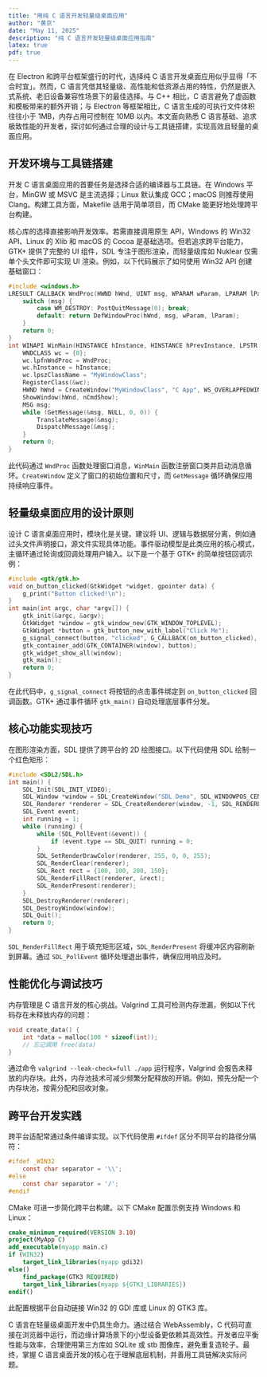 ```yaml
---
title: "用纯 C 语言开发轻量级桌面应用"
author: "黄京"
date: "May 11, 2025"
description: "纯 C 语言开发轻量级桌面应用指南"
latex: true
pdf: true
---
```


在 Electron 和跨平台框架盛行的时代，选择纯 C 语言开发桌面应用似乎显得「不合时宜」。然而，C 语言凭借其轻量级、高性能和低资源占用的特性，仍然是嵌入式系统、老旧设备兼容性场景下的最佳选择。与 C++ 相比，C 语言避免了虚函数和模板带来的额外开销；与 Electron 等框架相比，C 语言生成的可执行文件体积往往小于 1MB，内存占用可控制在 10MB 以内。本文面向熟悉 C 语言基础、追求极致性能的开发者，探讨如何通过合理的设计与工具链搭建，实现高效且轻量的桌面应用。  

## 开发环境与工具链搭建  
开发 C 语言桌面应用的首要任务是选择合适的编译器与工具链。在 Windows 平台，MinGW 或 MSVC 是主流选择；Linux 默认集成 GCC；macOS 则推荐使用 Clang。构建工具方面，Makefile 适用于简单项目，而 CMake 能更好地处理跨平台构建。  

核心库的选择直接影响开发效率。若需直接调用原生 API，Windows 的 Win32 API、Linux 的 Xlib 和 macOS 的 Cocoa 是基础选项。但若追求跨平台能力，GTK+ 提供了完整的 UI 组件，SDL 专注于图形渲染，而轻量级库如 Nuklear 仅需单个头文件即可实现 UI 渲染。例如，以下代码展示了如何使用 Win32 API 创建基础窗口：  

```c
#include <windows.h>
LRESULT CALLBACK WndProc(HWND hWnd, UINT msg, WPARAM wParam, LPARAM lParam) {
    switch (msg) {
        case WM_DESTROY: PostQuitMessage(0); break;
        default: return DefWindowProc(hWnd, msg, wParam, lParam);
    }
    return 0;
}
int WINAPI WinMain(HINSTANCE hInstance, HINSTANCE hPrevInstance, LPSTR lpCmdLine, int nCmdShow) {
    WNDCLASS wc = {0};
    wc.lpfnWndProc = WndProc;
    wc.hInstance = hInstance;
    wc.lpszClassName = "MyWindowClass";
    RegisterClass(&wc);
    HWND hWnd = CreateWindow("MyWindowClass", "C App", WS_OVERLAPPEDWINDOW, 100, 100, 800, 600, NULL, NULL, hInstance, NULL);
    ShowWindow(hWnd, nCmdShow);
    MSG msg;
    while (GetMessage(&msg, NULL, 0, 0)) {
        TranslateMessage(&msg);
        DispatchMessage(&msg);
    }
    return 0;
}
```  

此代码通过 `WndProc` 函数处理窗口消息，`WinMain` 函数注册窗口类并启动消息循环。`CreateWindow` 定义了窗口的初始位置和尺寸，而 `GetMessage` 循环确保应用持续响应事件。  

## 轻量级桌面应用的设计原则  
设计 C 语言桌面应用时，模块化是关键。建议将 UI、逻辑与数据层分离，例如通过头文件声明接口，源文件实现具体功能。事件驱动模型是此类应用的核心模式，主循环通过轮询或回调处理用户输入。以下是一个基于 GTK+ 的简单按钮回调示例：  

```c
#include <gtk/gtk.h>
void on_button_clicked(GtkWidget *widget, gpointer data) {
    g_print("Button clicked!\n");
}
int main(int argc, char *argv[]) {
    gtk_init(&argc, &argv);
    GtkWidget *window = gtk_window_new(GTK_WINDOW_TOPLEVEL);
    GtkWidget *button = gtk_button_new_with_label("Click Me");
    g_signal_connect(button, "clicked", G_CALLBACK(on_button_clicked), NULL);
    gtk_container_add(GTK_CONTAINER(window), button);
    gtk_widget_show_all(window);
    gtk_main();
    return 0;
}
```  

在此代码中，`g_signal_connect` 将按钮的点击事件绑定到 `on_button_clicked` 回调函数。GTK+ 通过事件循环 `gtk_main()` 自动处理底层事件分发。  

## 核心功能实现技巧  
在图形渲染方面，SDL 提供了跨平台的 2D 绘图接口。以下代码使用 SDL 绘制一个红色矩形：  

```c
#include <SDL2/SDL.h>
int main() {
    SDL_Init(SDL_INIT_VIDEO);
    SDL_Window *window = SDL_CreateWindow("SDL Demo", SDL_WINDOWPOS_CENTERED, SDL_WINDOWPOS_CENTERED, 800, 600, 0);
    SDL_Renderer *renderer = SDL_CreateRenderer(window, -1, SDL_RENDERER_ACCELERATED);
    SDL_Event event;
    int running = 1;
    while (running) {
        while (SDL_PollEvent(&event)) {
            if (event.type == SDL_QUIT) running = 0;
        }
        SDL_SetRenderDrawColor(renderer, 255, 0, 0, 255);
        SDL_RenderClear(renderer);
        SDL_Rect rect = {100, 100, 200, 150};
        SDL_RenderFillRect(renderer, &rect);
        SDL_RenderPresent(renderer);
    }
    SDL_DestroyRenderer(renderer);
    SDL_DestroyWindow(window);
    SDL_Quit();
    return 0;
}
```  

`SDL_RenderFillRect` 用于填充矩形区域，`SDL_RenderPresent` 将缓冲区内容刷新到屏幕。通过 `SDL_PollEvent` 循环处理退出事件，确保应用响应及时。  

## 性能优化与调试技巧  
内存管理是 C 语言开发的核心挑战。Valgrind 工具可检测内存泄漏，例如以下代码存在未释放内存的问题：  

```c
void create_data() {
    int *data = malloc(100 * sizeof(int));
    // 忘记调用 free(data)
}
```  

通过命令 `valgrind --leak-check=full ./app` 运行程序，Valgrind 会报告未释放的内存块。此外，内存池技术可减少频繁分配释放的开销。例如，预先分配一个内存块池，按需分配和回收对象。  

## 跨平台开发实践  
跨平台适配常通过条件编译实现。以下代码使用 `#ifdef` 区分不同平台的路径分隔符：  

```c
#ifdef _WIN32
    const char separator = '\\';
#else
    const char separator = '/';
#endif
```  

CMake 可进一步简化跨平台构建。以下 CMake 配置示例支持 Windows 和 Linux：  

```cmake
cmake_minimum_required(VERSION 3.10)
project(MyApp C)
add_executable(myapp main.c)
if (WIN32)
    target_link_libraries(myapp gdi32)
else()
    find_package(GTK3 REQUIRED)
    target_link_libraries(myapp ${GTK3_LIBRARIES})
endif()
```  

此配置根据平台自动链接 Win32 的 GDI 库或 Linux 的 GTK3 库。  

C 语言在轻量级桌面开发中仍具生命力。通过结合 WebAssembly，C 代码可直接在浏览器中运行，而边缘计算场景下的小型设备更依赖其高效性。开发者应平衡性能与效率，合理使用第三方库如 SQLite 或 stb 图像库，避免重复造轮子。最终，掌握 C 语言桌面开发的核心在于理解底层机制，并善用工具链解决实际问题。
